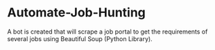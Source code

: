 # Automate-Job-Hunting
A bot is created that will scrape a job portal to get the requirements of several jobs using Beautiful Soup (Python Library).
